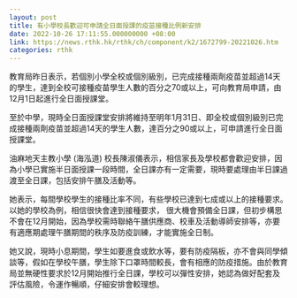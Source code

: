 ```yaml
---
layout: post
title: 有小學校長歡迎可申請全日面授課的疫苗接種比例新安排
date: 2022-10-26 17:11:55.000000000 +08:00
link: https://news.rthk.hk/rthk/ch/component/k2/1672799-20221026.htm
categories: rthk
---
```


教育局昨日表示，若個別小學全校或個別級別，已完成接種兩劑疫苗並超過14天的學生，達到全校可接種疫苗學生人數的百分之70或以上，可向教育局申請，由12月1日起進行全日面授課堂。

至於中學，現時全日面授課堂安排將維持至明年1月31日、即全校或個別級別已完成接種兩劑疫苗並超過14天的學生人數，達百分之90或以上，可申請進行全日面授課堂。

油麻地天主教小學 (海泓道) 校長陳淑儀表示，相信家長及學校都會歡迎安排，因為小學已實施半日面授課一段時間，全日課亦有一定需要，現時要處理由半日課過渡至全日課，包括安排午膳及活動等。

她表示，每間學校學生的接種比率不同，有些學校已達到七成或以上的接種要求。以她的學校為例，相信很快會達到接種要求， 很大機會預備全日課，但初步構思不會在12月開始，因為學校需時聯絡午膳供應商、校車及活動導師安排等，亦要有適應期處理午膳期間的秩序及防疫訓練，才能實施全日制。

她又說，現時小息期間，學生如要進食或飲水等，要有防疫隔板，亦不會與同學傾談等，假如在學校午膳，學生除下口罩時間較長，會有相應的防疫措施。由於教育局並無硬性要求於12月開始推行全日課，學校可以彈性安排，她認為做好配套及評估風險，令運作暢順，仔細安排會較理想。
